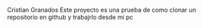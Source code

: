 Cristian Granados
Este proyecto es una prueba de como clonar un repositorio en github y trabajrlo desde mi pc